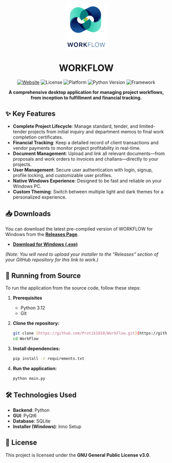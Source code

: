 <p align="center">
  <img src="logo.png" alt="WORKFLOW Logo" width="128">
</p>
<h1 align="center">WORKFLOW</h1>

<p align="center">
  <a href="https://protik1810.github.io/WorkFlow/"><img alt="Website" src="https://img.shields.io/badge/Website-Online-brightgreen"></a>
  <img alt="License" src="https://img.shields.io/badge/License-GPLv3-blue.svg">
  <img alt="Platform" src="https://img.shields.io/badge/Platform-Windows-0078D6?logo=windows">
  <img alt="Python Version" src="https://img.shields.io/badge/Python-3.12-3776AB?logo=python">
  <img alt="Framework" src="https://img.shields.io/badge/UI-PyQt6-41CD52?logo=qt">
</p>

<p align="center">
  <strong>A comprehensive desktop application for managing project workflows, from inception to fulfillment and financial tracking.</strong>
</p>

<p align="center">
  </p>

## ✨ Key Features

* **Complete Project Lifecycle**: Manage standard, tender, and limited-tender projects from initial inquiry and department memos to final work completion certificates.
* **Financial Tracking**: Keep a detailed record of client transactions and vendor payments to monitor project profitability in real-time.
* **Document Management**: Upload and link all relevant documents—from proposals and work orders to invoices and challans—directly to your projects.
* **User Management**: Secure user authentication with login, signup, profile locking, and customizable user profiles.
* **Native Windows Experience**: Designed to be fast and reliable on your Windows PC.
* **Custom Theming**: Switch between multiple light and dark themes for a personalized experience.

## 📥 Downloads

You can download the latest pre-compiled version of WORKFLOW for Windows from the **[Releases Page](https://github.com/Protik1810/WorkFlow/releases)**.

* **[Download for Windows (.exe)](https://github.com/Protik1810/WorkFlow/releases/latest/download/WORKFLOW_Setup_v2.0.0.exe)**

*(Note: You will need to upload your installer to the "Releases" section of your GitHub repository for this link to work.)*

## 🚀 Running from Source

To run the application from the source code, follow these steps:

1.  **Prerequisites**
    * Python 3.12
    * Git

2.  **Clone the repository:**
    ```bash
    git clone [https://github.com/Protik1810/WorkFlow.git](https://github.com/Protik1810/WorkFlow.git)
    cd WorkFlow
    ```

3.  **Install dependencies:**
    ```bash
    pip install -r requirements.txt
    ```

4.  **Run the application:**
    ```bash
    python main.py
    ```

## 🛠️ Technologies Used

* **Backend**: Python
* **GUI**: PyQt6
* **Database**: SQLite
* **Installer (Windows)**: Inno Setup

## 📄 License

This project is licensed under the **GNU General Public License v3.0**.
